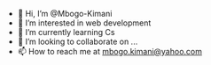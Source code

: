 - 👋 Hi, I’m @Mbogo-Kimani
- 👀 I’m interested in web development 
- 🌱 I’m currently learning Cs
- 💞️ I’m looking to collaborate on ...
- 📫 How to reach me at mbogo.kimani@yahoo.com

<!---
Mbogo-Kimani/Mbogo-Kimani is a ✨ special ✨ repository because its `README.md` (this file) appears on your GitHub profile.
You can click the Preview link to take a look at your changes.
--->
